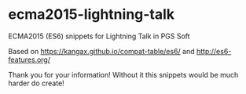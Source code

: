 # ecma2015-lightning-talk
ECMA2015 (ES6) snippets for Lightning Talk in PGS Soft

Based on https://kangax.github.io/compat-table/es6/
and http://es6-features.org/

Thank you for your information! Without it this snippets would be much harder do create!
